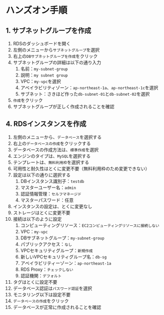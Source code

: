 # ハンズオン手順
## 1. サブネットグループを作成
1. RDSのダッシュボードを開く
2. 左側のメニューから`サブネットグループ`を選択
3. 右上の`DBサブネットグループを作成`をクリック
4. サブネットグループの詳細は以下の通り入力
    1. 名前：`my-subnet-group`
    2. 説明：`my subnet group`
    3. VPC：`my-vpc`を選択
    4. アベイラビリティゾーン：`ap-northeast-1a`、`ap-northeast-1c`を選択
    5. サブネット：さきほど作った`db-subnet-01`と`db-subnet-02`を選択
6. `作成`をクリック
7. サブネットグループが正しく作成されることを確認
    
## 4. RDSインスタンスを作成
1. 左側のメニューから、`データベース`を選択する
2. 右上の`データベースの作成`をクリックする
3. データベースの作成方法は、`標準作成`を選択
4. エンジンのタイプは、`MySQL`を選択する
5. テンプレートは、`無料利用枠`を選択する
6. 可用性と耐久性はとくに変更不要（無料利用枠のため変更できない）
7. 設定は以下の通りに選択する
    1. DBインスタンス識別子：`testdb`
    2. マスターユーザー名：`admin`
    3. 認証情報管理：`セルフマネージド`
    4. マスターパスワード：任意
8. インスタンスの設定は、とくに変更なし
9. ストレージはとくに変更不要
10. 接続は以下のように設定
    1. コンピューティングリソース：`EC2コンピューティングリソースに接続しない`
    2. VPC：`my-vpc`
    3. DBサブネットグループ：`my-subnet-group`
    4. パブリックアクセス：`なし`
    5. VPCセキュリティグループ：`新規作成`
    6. 新しいVPCセキュリティグループ名：`db-sg`
    7. アベイラビリティーゾーン：`ap-northeast-1a`
    8. RDS Proxy：`チェックしない`
    9. 認証機関：`デフォルト`
11. タグはとくに設定不要
12. データベース認証は`パスワード認証`を選択
13. モニタリング以下は設定不要
14. `データベースの作成`をクリック
15. データベースが正常に作成されることを確認
